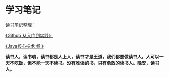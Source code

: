 # 学习笔记

读书笔记整理：

[《Github 从入门到实践》](https://github.com/wzyys1/JavaNotes/tree/master/Github%20entry%20and%20practice)

[《Java核心技术 卷I》](https://github.com/wzyys1/JavaNotes/tree/master/Core%20Java%20I)

**读书人，读书魂，读书都是人上人，读书才是王道，我们都要做读书人。人可以一天不吃饭，但不能一天不读书。没有难读的书，只有勇敢的读书人。晚安，读书人。**

